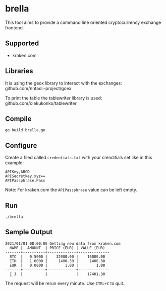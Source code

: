 # brella

This tool aims to provide a command line oriented cryptocurrency exchange frontend.

## Supported

- kraken.com

## Libraries

It is using the geox library to interact with the exchanges:
github.com/nntaoli-project/goex

To print the table the tablewriter library is used:
github.com/olekukonko/tablewriter

## Compile

``` shell
go build brella.go
```

## Configure

Create a filed called `credentials.txt` with your crenditials set like in this example:

``` csv
APIKey,ABCD
APISecretkey,xyz==
APIPassphrase,Pass
```

Note: For kraken.com the `APIPassphrase` value can be left empty.

## Run

``` shell
./brella
```

## Sample Output

``` shell
2021/01/01 08:00:00 Getting new data from kraken.com
  NAME |  AMOUNT  | PRICE (EUR) | VALUE (EUR)  
-------+----------+-------------+--------------
  BTC  |   0.5000 |    32000.00 |    16000.00    
  ETH  |   1.0000 |     1400.30 |     1400.30  
  EUR  |   0.0000 |        1.00 |        1.00
-------+----------+-------------+--------------
  ∑ 3  |          |             |    17401.30  

```

The request will be rerun every minute. Use `CTRL+C` to quit.
